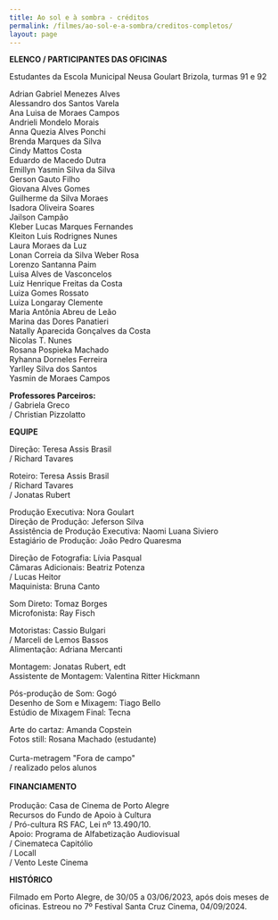 ```yaml
---
title: Ao sol e à sombra - créditos
permalink: /filmes/ao-sol-e-a-sombra/creditos-completos/
layout: page
---
```

**ELENCO / PARTICIPANTES DAS OFICINAS**

Estudantes da Escola Municipal Neusa Goulart Brizola, turmas 91 e 92

Adrian Gabriel Menezes Alves\
Alessandro dos Santos Varela\
Ana Luisa de Moraes Campos\
Andrieli Mondelo Morais\
Anna Quezia Alves Ponchi\
Brenda Marques da Silva\
Cindy Mattos Costa\
Eduardo de Macedo Dutra\
Emillyn Yasmin Silva da Silva\
Gerson Gauto Filho\
Giovana Alves Gomes\
Guilherme da Silva Moraes\
Isadora Oliveira Soares\
Jailson Campão\
Kleber Lucas Marques Fernandes\
Kleiton Luis Rodrignes Nunes\
Laura Moraes da Luz\
Lonan Correia da Silva Weber Rosa\
Lorenzo Santanna Paim\
Luisa Alves de Vasconcelos\
Luiz Henrique Freitas da Costa\
Luiza Gomes Rossato\
Luiza Longaray Clemente\
Maria Antônia Abreu de Leão\
Marina das Dores Panatieri\
Natally Aparecida Gonçalves da Costa\
Nicolas T. Nunes\
Rosana Pospieka Machado\
Ryhanna Dorneles Ferreira\
Yarlley Silva dos Santos\
Yasmin de Moraes Campos

**Professores Parceiros:**\
/ Gabriela Greco\
/ Christian Pizzolatto

**EQUIPE**

Direção: Teresa Assis Brasil\
/ Richard Tavares

Roteiro: Teresa Assis Brasil\
/ Richard Tavares\
/ Jonatas Rubert

Produção Executiva: Nora Goulart\
Direção de Produção: Jeferson Silva\
Assistência de Produção Executiva: Naomi Luana Siviero\
Estagiário de Produção: João Pedro Quaresma

Direção de Fotografia: Lívia Pasqual\
Câmaras Adicionais: Beatriz Potenza\
/ Lucas Heitor\
Maquinista: Bruna Canto

Som Direto: Tomaz Borges\
Microfonista: Ray Fisch

Motoristas: Cassio Bulgari\
/ Marceli de Lemos Bassos\
Alimentação: Adriana Mercanti

Montagem: Jonatas Rubert, edt\
Assistente de Montagem: Valentina Ritter Hickmann

Pós-produção de Som: Gogó\
Desenho de Som e Mixagem: Tiago Bello\
Estúdio de Mixagem Final: Tecna

Arte do cartaz: Amanda Copstein\
Fotos still: Rosana Machado (estudante)\
\
Curta-metragem "Fora de campo"\
/ realizado pelos alunos\
\
**FINANCIAMENTO**\
\
Produção: Casa de Cinema de Porto Alegre\
Recursos do Fundo de Apoio à Cultura\
/ Pró-cultura RS FAC, Lei nº 13.490/10.\
Apoio: Programa de Alfabetização Audiovisual\
/ Cinemateca Capitólio\
/ Locall\
/ Vento Leste Cinema

**HISTÓRICO**

Filmado em Porto Alegre, de 30/05 a 03/06/2023, após dois meses de oficinas. Estreou no 7º Festival Santa Cruz Cinema, 04/09/2024.
